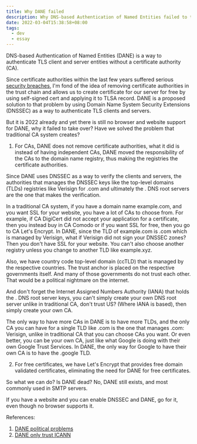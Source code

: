 ```yaml
---
title: Why DANE failed
description: Why DNS-based Authentication of Named Entities failed to take over and what we can do
date: 2022-03-04T15:38:58+08:00
tags:
  - dev
  - essay
---
```

DNS-based Authentication of Named Entities (DANE) is a way to authenticate TLS client and server entities without a certificate authority (CA).

Since certificate authorities within the last few years suffered serious [security breaches](https://en.wikipedia.org/wiki/Certificate_authority#CA_compromise), I'm fond of the idea of removing certificate authorities in the trust chain and allows us to create certificate for our server for free by using self-signed cert and applying it to TLSA record. DANE is a proposed solution to that problem by using Domain Name System Security Extensions (DNSSEC) as a way to authenticate TLS clients and servers.

But it is 2022 already and yet there is still no browser and website support for DANE, why it failed to take over? Have we solved the problem that traditional CA system creates?

1. For CAs, DANE does not remove certificate authorities, what it did is instead of having independent CAs, DANE moved the responsibility of the CAs to the domain name registry, thus making the registries the certificate authorities.

Since DANE uses DNSSEC as a way to verify the clients and servers, the authorities that manages the DNSSEC keys like the top-level domains (TLDs) registries like Verisign for .com and ultimately the . DNS root servers are the one that makes the verification.

In a traditional CA system, if you have a domain name example.com, and you want SSL for your website, you have a lot of CAs to choose from. For example, if CA DigiCert did not accept your application for a certificate, then you instead buy in CA Comodo or if you want SSL for free, then you go to CA Let's Encrypt.
In DANE, since the TLD of example.com is .com which is managed by Verisign, what if Verisign did not sign your DNSSEC zones? Then you don't have SSL for your website. You can't also choose another registry unless you change to another TLD like example.xyz.

Also, we have country code top-level domain (ccTLD) that is managed by the respective countries. The trust anchor is placed on the respective governments itself. And many of those governments do not trust each other. That would be a political nightmare on the internet.

And don't forget the Internet Assigned Numbers Authority (IANA) that holds the . DNS root server keys, you can't simply create your own DNS root server unlike in traditional CA, don't trust US? (Where IANA is based), then simply create your own CA.

The only way to have more CAs in DANE is to have more TLDs, and the only CA you can have for a single TLD like .com is the one that manages .com: Verisign, unlike in traditional CA that you can choose CAs you want. Or even better, you can be your own CA, just like what Google is doing with their own Google Trust Services. In DANE, the only way for Google to have their own CA is to have the .google TLD.

2. For free certificates, we have Let's Encrypt that provides free domain validated certificates, eliminating the need for DANE for free certificates.

So what we can do? Is DANE dead? No, DANE still exists, and most commonly used in SMTP servers.

If you have a website and you can enable DNSSEC and DANE, go for it, even though no browser supports it.

References:
1. [DANE political problems](https://www.securityweek.com/convergence-replacement-throwdown-dane-vs-tack-vs-ct)
2. [DANE only trust ICANN](https://easydns.com/blog/2015/08/06/for-dnssec/#dane)
